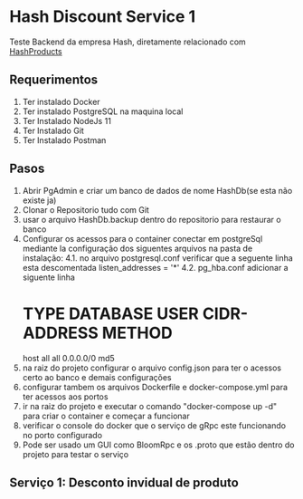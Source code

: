 # Hash Discount Service 1

Teste Backend da empresa Hash, diretamente relacionado com [HashProducts](https://github.com/polzka90/hashProducts)
## Requerimentos

 1. Ter instalado Docker
 2. Ter instalado PostgreSQL na maquina local
 3. Ter Instalado NodeJs 11
 4. Ter Instalado Git
 5. Ter Instalado Postman


## Pasos

1. Abrir PgAdmin e criar um banco de dados de nome HashDb(se esta não existe ja)
2. Clonar o Repositorio tudo com Git
3. usar o arquivo HashDb.backup dentro do repositorio para restaurar o banco
4. Configurar os acessos para o container conectar em postgreSql mediante la configuração dos siguentes arquivos na pasta de instalação:
	4.1. no arquivo postgresql.conf verificar que a seguente linha esta descomentada listen_addresses = '*'
	4.2. pg_hba.conf adicionar a siguente linha 
	# TYPE DATABASE USER CIDR-ADDRESS  METHOD
	  host   all     all   0.0.0.0/0     md5
5. na raiz do projeto configurar o arquivo config.json para ter o acessos certo ao banco e demais configurações
6. configurar tambem os arquivos Dockerfile e docker-compose.yml para ter acessos aos portos
7. ir na raiz do projeto e executar o comando "docker-compose up -d" para criar o container e começar a funcionar
8. verificar o console do docker que o serviço de gRpc este funcionando no porto configurado
9. Pode ser usado um GUI como BloomRpc e os .proto que estão dentro do projeto para testar o serviço

## Serviço 1: Desconto invidual de produto


